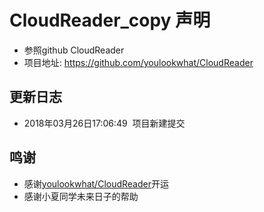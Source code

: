 # CloudReader_copy 声明

- 参照github CloudReader
- 项目地址: https://github.com/youlookwhat/CloudReader


## 更新日志

- 2018年03月26日17:06:49  项目新建提交


## 鸣谢

- 感谢[youlookwhat/CloudReader](https://github.com/youlookwhat/CloudReader)开运
- 感谢小夏同学未来日子的帮助



